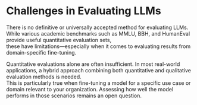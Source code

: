 # Challenges in Evaluating LLMs  
There is no definitive or universally accepted method for evaluating LLMs. While various academic benchmarks such as MMLU, BBH, and HumanEval provide useful quantitative evaluation sets,  
these have limitations—especially when it comes to evaluating results from domain-specific fine-tuning.  
  
Quantitative evaluations alone are often insufficient. In most real-world applications, a hybrid approach combining both quantitative and qualitative evaluation methods is needed.  
This is particularly true when fine-tuning a model for a specific use case or domain relevant to your organization. Assessing how well the model performs in those scenarios remains an open question.  

